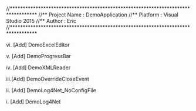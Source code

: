 
//********************************************************************************** 
//** Project Name	: DemoApplication
//** Platform		: Visual Studio 2015
//** Author			: Eric 
//**********************************************************************************

vi.	[Add] DemoExcelEditor

v.	[Add] DemoProgressBar

iv.	[Add] DemoXMLReader

iii.[Add] DemoOverrideCloseEvent

ii.	[Add] DemoLog4Net_NoConfigFile

i.	[Add] DemoLog4Net